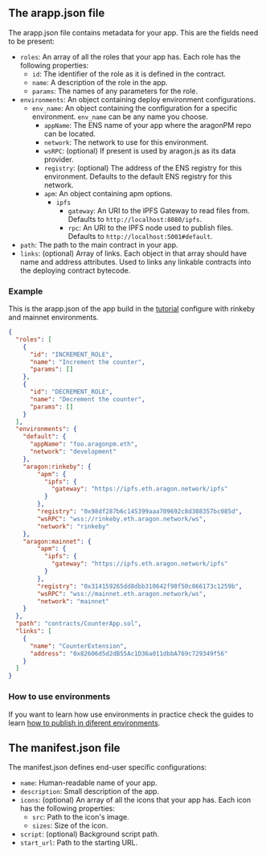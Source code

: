 ## The arapp.json file

The arapp.json file contains metadata for your app. This are the fields need to be present:

- `roles`: An array of all the roles that your app has. Each role has the following properties:
  - `id`: The identifier of the role as it is defined in the contract.
  - `name`: A description of the role in the app.
  - `params`: The names of any parameters for the role.
- `environments`: An object containing deploy environment configurations.
  - `env_name`: An object containing the configuration for a specific environment. `env_name` can be any name you choose.
    - `appName`: The ENS name of your app where the aragonPM repo can be located.
    - `network`: The network to use for this environment.
    - `wsRPC`: (optional) If present is used by aragon.js as its data provider.
    - `registry`: (optional) The address of the ENS registry for this environment. Defaults to the default ENS registry for this network.
    - `apm`: An object containing apm options.
      - `ipfs`
        - `gateway`: An URI to the IPFS Gateway to read files from. Defaults to `http://localhost:8080/ipfs`.
        - `rpc`: An URI to the IPFS node used to publish files. Defaults to `http://localhost:5001#default`.
- `path`: The path to the main contract in your app.
- `links`: (optional) Array of links. Each object in that array should have name and address attributes. Used to links any linkable contracts into the deploying contract bytecode.

### Example

This is the arapp.json of the app build in the [tutorial](tutorial.md) configure with rinkeby and mainnet environments.

```json
{
  "roles": [
    {
      "id": "INCREMENT_ROLE",
      "name": "Increment the counter",
      "params": []
    },
    {
      "id": "DECREMENT_ROLE",
      "name": "Decrement the counter",
      "params": []
    }
  ],
  "environments": {
    "default": {
      "appName": "foo.aragonpm.eth",
      "network": "development"
    },
    "aragon:rinkeby": {
        "apm": {
          "ipfs": {
            "gateway": "https://ipfs.eth.aragon.network/ipfs"
          }
        },
        "registry": "0x98df287b6c145399aaa709692c8d308357bc085d",
        "wsRPC": "wss://rinkeby.eth.aragon.network/ws",
        "network": "rinkeby"
    },
    "aragon:mainnet": {
        "apm": {
          "ipfs": {
            "gateway": "https://ipfs.eth.aragon.network/ipfs"
          }
        },
        "registry": "0x314159265dd8dbb310642f98f50c066173c1259b",
        "wsRPC": "wss://mainnet.eth.aragon.network/ws",
        "network": "mainnet"
    }
  },
  "path": "contracts/CounterApp.sol",
  "links": [
    {
      "name": "CounterExtension",
      "address": "0x82606d5d2dB55Ac1D36a011dbbA769c729349f56"
    }
  ]
}
```

### How to use environments

If you want to learn how use environments in practice check the guides to learn [how to publish in diferent environments](guides-publish.md).

## The manifest.json file

The manifest.json defines end-user specific configurations:

- `name`: Human-readable name of your app.
- `description`: Small description of the app.
- `icons`: (optional) An array of all the icons that your app has. Each icon has the following properties:
  - `src`: Path to the icon's image.
  - `sizes`: Size of the icon.
- `script`: (optional) Background script path.
- `start_url`: Path to the starting URL.
